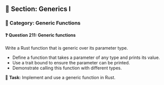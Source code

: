 ## 📘 Section: Generics I  
### 🔹 Category: Generic Functions  
#### ❓ Question 211: Generic functions

Write a Rust function that is generic over its parameter type.

- Define a function that takes a parameter of any type and prints its value.
- Use a trait bound to ensure the parameter can be printed.
- Demonstrate calling this function with different types.

🔧 **Task:** Implement and use a generic function in Rust.
